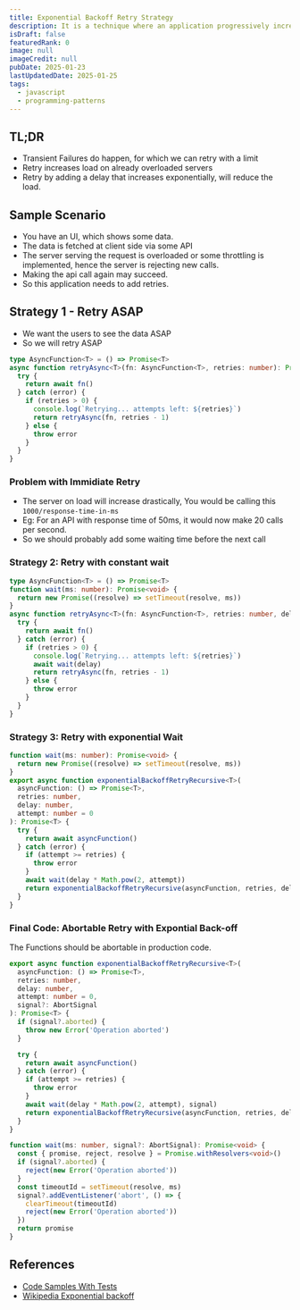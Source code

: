```yaml
---
title: Exponential Backoff Retry Strategy
description: It is a technique where an application progressively increases the waiting time between retry attempts after a failed operation
isDraft: false
featuredRank: 0
image: null
imageCredit: null
pubDate: 2025-01-23
lastUpdatedDate: 2025-01-25
tags:
  - javascript
  - programming-patterns
---
```


## TL;DR

- Transient Failures do happen, for which we can retry with a limit
- Retry increases load on already overloaded servers
- Retry by adding a delay that increases exponentially, will reduce the load.

## Sample Scenario

- You have an UI, which shows some data.
- The data is fetched at client side via some API
- The server serving the request is overloaded or some throttling is implemented, hence the server is rejecting new calls.
- Making the api call again may succeed.
- So this application needs to add retries.

## Strategy 1 - Retry ASAP

- We want the users to see the data ASAP
- So we will retry ASAP

```ts showLineNumbers
type AsyncFunction<T> = () => Promise<T>
async function retryAsync<T>(fn: AsyncFunction<T>, retries: number): Promise<T> {
  try {
    return await fn()
  } catch (error) {
    if (retries > 0) {
      console.log(`Retrying... attempts left: ${retries}`)
      return retryAsync(fn, retries - 1)
    } else {
      throw error
    }
  }
}
```

### Problem with Immidiate Retry

- The server on load will increase drastically, You would be calling this `1000/response-time-in-ms`
- Eg: For an API with response time of 50ms, it would now make 20 calls per second.
- So we should probably add some waiting time before the next call

### Strategy 2: Retry with constant wait

```ts {11} showLineNumbers
type AsyncFunction<T> = () => Promise<T>
function wait(ms: number): Promise<void> {
  return new Promise((resolve) => setTimeout(resolve, ms))
}
async function retryAsync<T>(fn: AsyncFunction<T>, retries: number, delay: number): Promise<T> {
  try {
    return await fn()
  } catch (error) {
    if (retries > 0) {
      console.log(`Retrying... attempts left: ${retries}`)
      await wait(delay)
      return retryAsync(fn, retries - 1)
    } else {
      throw error
    }
  }
}
```

### Strategy 3: Retry with exponential Wait

```ts
function wait(ms: number): Promise<void> {
  return new Promise((resolve) => setTimeout(resolve, ms))
}
export async function exponentialBackoffRetryRecursive<T>(
  asyncFunction: () => Promise<T>,
  retries: number,
  delay: number,
  attempt: number = 0
): Promise<T> {
  try {
    return await asyncFunction()
  } catch (error) {
    if (attempt >= retries) {
      throw error
    }
    await wait(delay * Math.pow(2, attempt))
    return exponentialBackoffRetryRecursive(asyncFunction, retries, delay, attempt + 1)
  }
}
```

### Final Code: Abortable Retry with Expontial Back-off

The Functions should be abortable in production code.

```ts
export async function exponentialBackoffRetryRecursive<T>(
  asyncFunction: () => Promise<T>,
  retries: number,
  delay: number,
  attempt: number = 0,
  signal?: AbortSignal
): Promise<T> {
  if (signal?.aborted) {
    throw new Error('Operation aborted')
  }

  try {
    return await asyncFunction()
  } catch (error) {
    if (attempt >= retries) {
      throw error
    }
    await wait(delay * Math.pow(2, attempt), signal)
    return exponentialBackoffRetryRecursive(asyncFunction, retries, delay, attempt + 1, signal)
  }
}

function wait(ms: number, signal?: AbortSignal): Promise<void> {
  const { promise, reject, resolve } = Promise.withResolvers<void>()
  if (signal?.aborted) {
    reject(new Error('Operation aborted'))
  }
  const timeoutId = setTimeout(resolve, ms)
  signal?.addEventListener('abort', () => {
    clearTimeout(timeoutId)
    reject(new Error('Operation aborted'))
  })
  return promise
}
```

## References

- [Code Samples With Tests](https://github.com/sujeet-pro/code-samples/tree/main/patterns/exponential-backoff)
- [Wikipedia Exponential backoff](https://en.wikipedia.org/wiki/Exponential_backoff)
